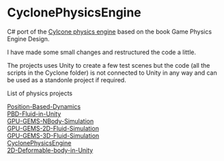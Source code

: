 # CyclonePhysicsEngine
C# port of the [Cylcone physics engine](https://github.com/idmillington/cyclone-physics) based on the book Game Physics Engine Design.

I have made some small changes and restructured the code a little.

The projects uses Unity to create a few test scenes but the code (all the scripts in the Cyclone folder) is not connected to Unity in any way and can be used as a standonle project if required.

List of physics projects

[Position-Based-Dynamics](https://github.com/Scrawk/Position-Based-Dynamics)\
[PBD-Fluid-in-Unity](https://github.com/Scrawk/PBD-Fluid-in-Unity)\
[GPU-GEMS-NBody-Simulation](https://github.com/Scrawk/GPU-GEMS-NBody-Simulation)\
[GPU-GEMS-2D-Fluid-Simulation](https://github.com/Scrawk/GPU-GEMS-2D-Fluid-Simulation)\
[GPU-GEMS-3D-Fluid-Simulation](https://github.com/Scrawk/GPU-GEMS-3D-Fluid-Simulation)\
[CyclonePhysicsEngine](https://github.com/Scrawk/CyclonePhysicsEngine)\
[2D-Deformable-body-in-Unity](https://github.com/Scrawk/2D-Deformable-body-in-Unity)
